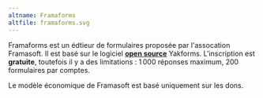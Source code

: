 ```yaml
---
altname: Framaforms
altfile: framaforms.svg
---
```

Framaforms est un édtieur de formulaires proposée par l'assocation Framasoft. Il est basé sur le logiciel [**open source**](https://framagit.org/yakforms/yakforms) Yakforms. L'inscription est **gratuite**, toutefois il y a des limitations : 1 000 réponses maximum, 200 formulaires par comptes.

Le modèle économique de Framasoft est basé uniquement sur les dons.